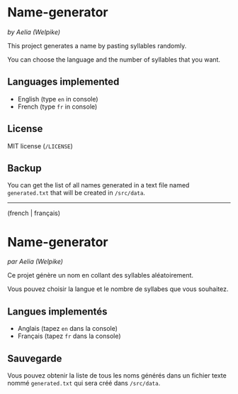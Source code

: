 # Name-generator
*by Aelia (Welpike)*

This project generates a name by pasting syllables randomly.

You can choose the language and the number of syllables that you want.

## Languages implemented
- English (type ``en`` in console)
- French (type ``fr`` in console)

## License
MIT license (``/LICENSE``)

## Backup
You can get the list of all names generated in a text file named ``generated.txt`` that will be created in ``/src/data``.

-------------
(french | français)
# Name-generator
*par Aelia (Welpike)*

Ce projet génère un nom en collant des syllables aléatoirement.

Vous pouvez choisir la langue et le nombre de syllabes que vous souhaitez.

## Langues implementés
- Anglais (tapez ``en`` dans la console)
- Français (tapez ``fr`` dans la console)

## Sauvegarde
Vous pouvez obtenir la liste de tous les noms générés dans un fichier texte nommé ``generated.txt`` qui sera créé dans ``/src/data``.

